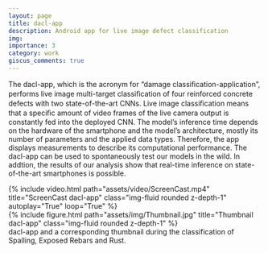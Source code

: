 ```yaml
---
layout: page
title: dacl-app
description: Android app for live image defect classification
img: 
importance: 3
category: work
giscus_comments: true
---
```


The dacl-app, which is the acronym for “damage classiﬁcation-application”, performs live image multi-target classiﬁcation of four reinforced concrete defects with two state-of-the-art CNNs. Live image classiﬁcation means that a speciﬁc amount of video frames of the live camera output is constantly fed into the deployed CNN. The model’s inference time depends on the hardware of the smartphone and the model’s architecture, mostly its number of parameters and the applied data types. Therefore, the app displays measurements to describe its computational performance. The dacl-app can be used to spontaneously test our models in the wild. In addtion, the results of our analysis show that real-time inference on state-of-the-art smartphones is possible.   

<div class="row">
    <div class="col-sm mt-3 mt-md-0">
        {% include video.html path="assets/video/ScreenCast.mp4" title="ScreenCast dacl-app" class="img-fluid rounded z-depth-1" autoplay="True" loop="True" %}
    </div>
    <div class="col-sm mt-3 mt-md-0">
        {% include figure.html path="assets/img/Thumbnail.jpg" title="Thumbnail dacl-app" class="img-fluid rounded z-depth-1" %}
    </div>
</div>
<div class="caption">
    dacl-app and a corresponding thumbnail during the classification of Spalling, Exposed Rebars and Rust.
</div>


